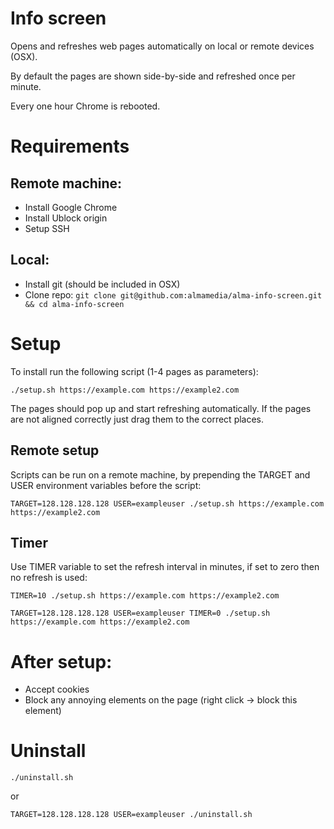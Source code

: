 # Info screen
Opens and refreshes web pages automatically on local or remote devices (OSX).

By default the pages are shown side-by-side and refreshed once per minute.

Every one hour Chrome is rebooted.

# Requirements
## Remote machine:
* Install Google Chrome
* Install Ublock origin
* Setup SSH

## Local:
* Install git (should be included in OSX)
* Clone repo: `git clone git@github.com:almamedia/alma-info-screen.git && cd alma-info-screen`

# Setup
To install run the following script (1-4 pages as parameters):

`./setup.sh https://example.com https://example2.com`

The pages should pop up and start refreshing automatically.
If the pages are not aligned correctly just drag them to the correct places.

## Remote setup

Scripts can be run on a remote machine, by prepending the TARGET and USER environment variables before the script:

`TARGET=128.128.128.128 USER=exampleuser ./setup.sh https://example.com https://example2.com`


## Timer
Use TIMER variable to set the refresh interval in minutes, if set to zero then no refresh is used:

`TIMER=10 ./setup.sh https://example.com https://example2.com`

`TARGET=128.128.128.128 USER=exampleuser TIMER=0 ./setup.sh https://example.com https://example2.com`

# After setup:
* Accept cookies
* Block any annoying elements on the page (right click -> block this element)

# Uninstall

`./uninstall.sh`

or

`TARGET=128.128.128.128 USER=exampleuser ./uninstall.sh`
